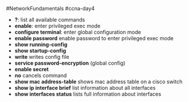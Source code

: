 #NetworkFundamentals #ccna-day4 

- **?**: list all available commands
- **enable**: enter privileged exec mode
- **configure terminal**: enter global configuration mode
- **enable password** enable password to enter privileged exec mode
- **show running-config**
- **show startup-config**
- **write** writes config file
- **service password-encryption** (global config)
- **enable secret**
- **no** cancels command
- **show mac address-table** shows mac address table on a cisco switch
- **show ip interface brief** list information about all interfaces
- **show interfaces status** lists full information about interfaces